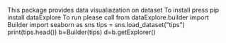 This package provides data visualiazation on dataset
To install press pip install dataExplore
To run please call
from dataExplore.builder import Builder
import seaborn as sns
tips = sns.load_dataset("tips")
print(tips.head())
b=Builder(tips)
d=b.getExplorer()